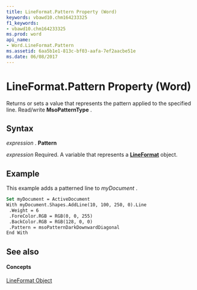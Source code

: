 ```yaml
---
title: LineFormat.Pattern Property (Word)
keywords: vbawd10.chm164233325
f1_keywords:
- vbawd10.chm164233325
ms.prod: word
api_name:
- Word.LineFormat.Pattern
ms.assetid: 6aa5b1e1-813c-bf03-aafa-7ef2aacbe51e
ms.date: 06/08/2017
---
```



# LineFormat.Pattern Property (Word)

Returns or sets a value that represents the pattern applied to the specified line. Read/write  **MsoPatternType** .


## Syntax

 _expression_ . **Pattern**

 _expression_ Required. A variable that represents a **[LineFormat](lineformat-object-word.md)** object.


## Example

This example adds a patterned line to  _myDocument_ .


```vb
Set myDocument = ActiveDocument 
With myDocument.Shapes.AddLine(10, 100, 250, 0).Line 
 .Weight = 6 
 .ForeColor.RGB = RGB(0, 0, 255) 
 .BackColor.RGB = RGB(128, 0, 0) 
 .Pattern = msoPatternDarkDownwardDiagonal 
End With
```


## See also


#### Concepts


[LineFormat Object](lineformat-object-word.md)

